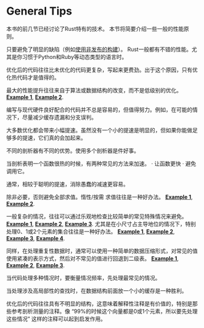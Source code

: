 # General Tips

本书的前几节已经讨论了Rust特有的技术。
本节将简要介绍一些一般的性能原则。

只要避免了明显的缺陷（例如[使用非发布的构建]）。
Rust一般都有不错的性能。尤其是你习惯于Python和Ruby等动态类型的语言时。

[使用非发布的构建]: build-configuration.md

优化后的代码往往比未优化的代码更复杂，写起来更费劲。出于这个原因，只有优化热代码才是值得的。

最大的性能提升往往来自于算法或数据结构的改变，而不是低级别的优化。
[**Example 1**](https://github.com/rust-lang/rust/pull/53383/commits/5745597e6195fe0591737f242d02350001b6c590),
[**Example 2**](https://github.com/rust-lang/rust/pull/54318/commits/154be2c98cf348de080ce951df3f73649e8bb1a6).

编写与现代硬件良好配合的代码并不总是容易的，但值得努力。例如，在可能的情况下，尽量减少缓存遗漏和分支误判。

大多数优化都会带来小幅提速。虽然没有一个小的提速是明显的，但如果你能做足够多的提速，它们真的会加起来。

不同的剖析器有不同的优势。使用多个剖析器是件好事。

当剖析表明一个函数很热的时候，有两种常见的方法来加速。
· 让函数更快
· 避免调用它。

通常，相较于聪明的提速，消除愚蠢的减速更容易。

除非必要，否则避免全部求值。惰性/按需 求值往往是一种好办法。
[**Example 1**](https://github.com/rust-lang/rust/pull/36592/commits/80a44779f7a211e075da9ed0ff2763afa00f43dc),
[**Example 2**](https://github.com/rust-lang/rust/pull/50339/commits/989815d5670826078d9984a3515eeb68235a4687).

一般复杂的情况，往往可以通过乐观地检查比较简单的常见特殊情况来避免。
[**Example 1**](https://github.com/rust-lang/rust/pull/68790/commits/d62b6f204733d255a3e943388ba99f14b053bf4a),
[**Example 2**](https://github.com/rust-lang/rust/pull/53733/commits/130e55665f8c9f078dec67a3e92467853f400250),
[**Example 3**](https://github.com/rust-lang/rust/pull/65260/commits/59e41edcc15ed07de604c61876ea091900f73649).
尤其是在小尺寸占主导地位的情况下，特别处理0、1或2个元素的集合往往是一种好办法。
[**Example 1**](https://github.com/rust-lang/rust/pull/50932/commits/2ff632484cd8c2e3b123fbf52d9dd39b54a94505),
[**Example 2**](https://github.com/rust-lang/rust/pull/64627/commits/acf7d4dcdba4046917c61aab141c1dec25669ce9),
[**Example 3**](https://github.com/rust-lang/rust/pull/64949/commits/14192607d38f5501c75abea7a4a0e46349df5b5f),
[**Example 4**](https://github.com/rust-lang/rust/pull/64949/commits/d1a7bb36ad0a5932384eac03d3fb834efc0317e5).

同样，在处理重复性数据时，通常可以使用一种简单的数据压缩形式，对常见的值使用紧凑的表示方式，然后对不常见的值进行回退到二级表。
[**Example 1**](https://github.com/rust-lang/rust/pull/54420/commits/b2f25e3c38ff29eebe6c8ce69b8c69243faa440d),
[**Example 2**](https://github.com/rust-lang/rust/pull/59693/commits/fd7f605365b27bfdd3cd6763124e81bddd61dd28),
[**Example 3**](https://github.com/rust-lang/rust/pull/65750/commits/eea6f23a0ed67fd8c6b8e1b02cda3628fee56b2f).

当代码处理多种情况时，要衡量情况频率，先处理最常见的情况。

当处理涉及高局部性的查找时，在数据结构前面放一个小的缓存是一种胜利。

优化后的代码往往具有不明显的结构，这意味着解释性注释是有价值的，特别是那些参考剖析测量的注释。像 “99%的时候这个向量都是0或1个元素，所以要先处理这些情况” 这样的注释可以起到启发作用。
